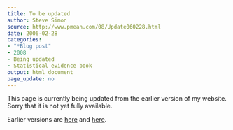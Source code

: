 ```yaml
---
title: To be updated
author: Steve Simon
source: http://www.pmean.com/08/Update060228.html
date: 2006-02-28
categories:
- "*Blog post"
- 2008
- Being updated
- Statistical evidence book
output: html_document
page_update: no
---
```


This page is currently being updated from the earlier version of my website. Sorry that it is not yet fully available.

<!---More--->


Earlier versions are [here][sim1] and [here][sim2].

[sim1]: http://www.pmean.com/08/Update060228.html
[sim2]: http://new.pmean.com/statistical-evidence-update-2006-02-28/
